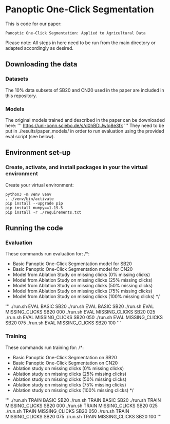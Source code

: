 # Panoptic One-Click Segmentation

This is code for our paper:

```
Panoptic One-Click Segmentation: Applied to Agricultural Data
```

Please note: All steps in here need to be run from the main directory or adapted accordingly as desired.


## Downloading the data

### Datasets
The 10% data subsets of SB20 and CN20 used in the paper are included in this repository.

### Models
The original models trained and described in the paper can be downloaded here:
'''
https://uni-bonn.sciebo.de/s/d0hBDlJwIq8e3fk
'''
They need to be put in ./results/paper_models/ in order to run evaluation using the provided eval script (see below).


## Environment set-up

### Create, activate, and install packages in your the virtual environment
Create your virtual environment:
```
python3 -m venv venv
. ./venv/bin/activate
pip install --upgrade pip
pip install numpy==1.19.5
pip install -r ./requirements.txt
```


## Running the code

### Evaluation
These commands run evaluation for:
/*:
  - Basic Panoptic One-Click Segmentation model for SB20
  - Basic Panoptic One-Click Segmentation model for CN20
  - Model from Ablation Study on missing clicks (0% missing clicks)
  - Model from Ablation Study on missing clicks (25% missing clicks)
  - Model from Ablation Study on missing clicks (50% missing clicks)
  - Model from Ablation Study on missing clicks (75% missing clicks)
  - Model from Ablation Study on missing clicks (100% missing clicks)
 */

'''
./run.sh EVAL BASIC SB20
./run.sh EVAL BASIC SB20
./run.sh EVAL MISSING_CLICKS SB20 000
./run.sh EVAL MISSING_CLICKS SB20 025
./run.sh EVAL MISSING_CLICKS SB20 050
./run.sh EVAL MISSING_CLICKS SB20 075
./run.sh EVAL MISSING_CLICKS SB20 100
'''

### Training
These commands run training for:
/*:
  - Basic Panoptic One-Click Segmentation on SB20
  - Basic Panoptic One-Click Segmentation on CN20
  - Ablation study on missing clicks (0% missing clicks)
  - Ablation study on missing clicks (25% missing clicks)
  - Ablation study on missing clicks (50% missing clicks)
  - Ablation study on missing clicks (75% missing clicks)
  - Ablation study on missing clicks (100% missing clicks)
 */

'''
./run.sh TRAIN BASIC SB20
./run.sh TRAIN BASIC SB20
./run.sh TRAIN MISSING_CLICKS SB20 000
./run.sh TRAIN MISSING_CLICKS SB20 025
./run.sh TRAIN MISSING_CLICKS SB20 050
./run.sh TRAIN MISSING_CLICKS SB20 075
./run.sh TRAIN MISSING_CLICKS SB20 100
'''
